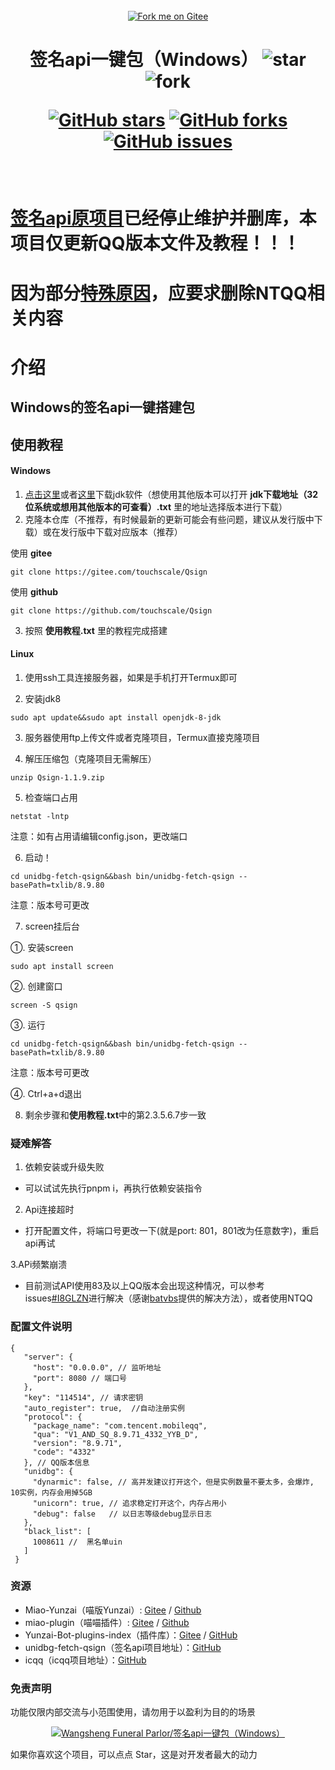 <div align="center">
<br>
<a href='https://gitee.com/touchscale/Qsign'><img src='https://gitee.com/touchscale/Qsign/widgets/widget_4.svg' alt='Fork me on Gitee'></img></a>
<h1>签名api一键包（Windows）
<img src='https://gitee.com/touchscale/Qsign/badge/star.svg?theme=dark'  alt='star'></img>
<img src='https://gitee.com/touchscale/Qsign/badge/fork.svg?theme=dark'  alt='fork'></img>

[![GitHub stars](https://img.shields.io/github/stars/touchscale/Qsign)](https://github.com/touchscale/Qsign/stargazers)
[![GitHub forks](https://img.shields.io/github/forks/touchscale/Qsign)](https://github.com/touchscale/Qsign/network)
[![GitHub issues](https://img.shields.io/github/issues/touchscale/Qsign)](https://github.com/touchscale/Qsign/issues)
</h1>
</br>
</div> 

# [签名api原项目](https://github.com/fuqiuluo/unidbg-fetch-qsign)已经停止维护并删库，本项目仅更新QQ版本文件及教程！！！
# 因为部分[特殊原因](https://gitee.com/touchscale/Qsign/issues/I8G04Y?from=project-issue)，应要求删除NTQQ相关内容

# 介绍
## Windows的签名api一键搭建包

## 使用教程

#### Windows
1. [点击这里](https://share.weiyun.com/4nG2DbIn)或者[这里](https://cowtransfer.com/s/3c4534a336c04b)下载jdk软件（想使用其他版本可以打开 **jdk下载地址（32位系统或想用其他版本的可查看）.txt** 里的地址选择版本进行下载）
2. 克隆本仓库（不推荐，有时候最新的更新可能会有些问题，建议从发行版中下载）或在发行版中下载对应版本（推荐）

使用 **gitee** 
```
git clone https://gitee.com/touchscale/Qsign
```
使用 **github** 
```
git clone https://github.com/touchscale/Qsign
```

3. 按照 **使用教程.txt** 里的教程完成搭建

#### Linux 

1. 使用ssh工具连接服务器，如果是手机打开Termux即可

2. 安装jdk8


```
sudo apt update&&sudo apt install openjdk-8-jdk
```

3. 服务器使用ftp上传文件或者克隆项目，Termux直接克隆项目

4. 解压压缩包（克隆项目无需解压）


```
unzip Qsign-1.1.9.zip
```

5. 检查端口占用


```
netstat -lntp
```

注意：如有占用请编辑config.json，更改端口

6. 启动！


```
cd unidbg-fetch-qsign&&bash bin/unidbg-fetch-qsign --basePath=txlib/8.9.80
```

注意：版本号可更改

7. screen挂后台

①. 安装screen


```
sudo apt install screen
```

②. 创建窗口


```
screen -S qsign
```

③. 运行


```
cd unidbg-fetch-qsign&&bash bin/unidbg-fetch-qsign --basePath=txlib/8.9.80
```

注意：版本号可更改

④. Ctrl+a+d退出

8. 剩余步骤和**使用教程.txt**中的第2.3.5.6.7步一致

### 疑难解答

1. 依赖安装或升级失败
- 可以试试先执行pnpm i，再执行依赖安装指令

2. Api连接超时
- 打开配置文件，将端口号更改一下(就是port: 801，801改为任意数字)，重启api再试

3.APi频繁崩溃
- 目前测试API使用83及以上QQ版本会出现这种情况，可以参考issues[#I8GLZN](https://gitee.com/touchscale/Qsign/issues/I8GLZN)进行解决（感谢[batvbs](https://gitee.com/batvbs)提供的解决方法），或者使用NTQQ

### 配置文件说明

```
{ 
   "server": { 
     "host": "0.0.0.0", // 监听地址
     "port": 8080 // 端口号
   }, 
   "key": "114514", // 请求密钥 
   "auto_register": true,  //自动注册实例
   "protocol": { 
     "package_name": "com.tencent.mobileqq", 
     "qua": "V1_AND_SQ_8.9.71_4332_YYB_D", 
     "version": "8.9.71", 
     "code": "4332" 
   }, // QQ版本信息
   "unidbg": { 
     "dynarmic": false, // 高并发建议打开这个，但是实例数量不要太多，会爆炸, 10实例，内存会用掉5GB 
     "unicorn": true, // 追求稳定打开这个，内存占用小 
     "debug": false   // 以日志等级debug显示日志
   }, 
   "black_list": [ 
     1008611 //  黑名单uin 
   ] 
 }
```

### 资源

* Miao-Yunzai（喵版Yunzai）:  [Gitee](https://gitee.com/yoimiya-kokomi/Miao-Yunzai) / [Github](https://github.com/yoimiya-kokomi/Miao-Yunzai)
* miao-plugin（喵喵插件）: [Gitee](https://gitee.com/yoimiya-kokomi/miao-plugin) / [Github](https://github.com/yoimiya-kokomi/miao-plugin)
* Yunzai-Bot-plugins-index（插件库）：[Gitee](https://gitee.com/yhArcadia/Yunzai-Bot-plugins-index) / [GitHub](https://github.com/yhArcadia/Yunzai-Bot-plugins-index)
* unidbg-fetch-qsign（签名api项目地址）：[GitHub](https://github.com/fuqiuluo/unidbg-fetch-qsign)
* icqq（icqq项目地址）：[GitHub](https://github.com/icqqjs/icqq)

### 免责声明

功能仅限内部交流与小范围使用，请勿用于以盈利为目的的场景

<div align="center">

[![Wangsheng Funeral Parlor/签名api一键包（Windows）](https://gitee.com/touchscale/Qsign/widgets/widget_card.svg?colors=4183c4,ffffff,ffffff,e3e9ed,666666,9b9b9b)](https://gitee.com/touchscale/Qsign)
</div>

如果你喜欢这个项目，可以点点 Star，这是对开发者最大的动力
